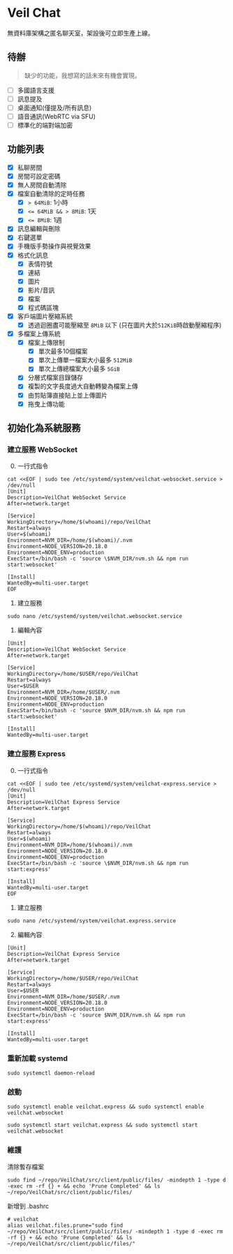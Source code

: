 # Veil Chat
無資料庫架構之匿名聊天室，架設後可立即生產上線。

## 待辦
> 缺少的功能，我想寫的話未來有機會實現。
- [ ] 多國語言支援
- [ ] 訊息提及
- [ ] 桌面通知(僅提及/所有訊息)
- [ ] 語音通訊(WebRTC via SFU)
- [ ] 標準化的端對端加密

## 功能列表
- [X] 私聊房間
- [X] 房間可設定密碼
- [X] 無人房間自動清除
- [X] 檔案自動清除的定時任務
  - [X] `> 64MiB`: 1小時
  - [X] `<= 64MiB && > 8MiB`: 1天
  - [X] `<= 8MiB`: 1週
- [X] 訊息編輯與刪除
- [X] 右鍵選單
- [X] 手機版手勢操作與視覺效果
- [X] 格式化訊息
  - [X] 表情符號
  - [X] 連結
  - [X] 圖片
  - [X] 影片/音訊
  - [X] 檔案
  - [X] 程式碼區塊
- [X] 客戶端圖片壓縮系統
  - [X] 透過迴圈盡可能壓縮至 `8MiB` 以下 (只在圖片大於`512KiB`時啟動壓縮程序)
- [X] 多檔案上傳系統
  - [X] 檔案上傳限制
    - [X] 單次最多10個檔案
    - [X] 單次上傳單一檔案大小最多 `512MiB`
    - [X] 單次上傳總檔案大小最多 `5GiB`
  - [X] 分層式檔案目錄儲存
  - [X] 複製的文字長度過大自動轉變為檔案上傳
  - [X] 由剪貼簿直接貼上並上傳圖片
  - [X] 拖曳上傳功能

## 初始化為系統服務

### 建立服務 WebSocket

0. 一行式指令
```
cat <<EOF | sudo tee /etc/systemd/system/veilchat-websocket.service > /dev/null
[Unit]
Description=VeilChat WebSocket Service
After=network.target

[Service]
WorkingDirectory=/home/$(whoami)/repo/VeilChat
Restart=always
User=$(whoami)
Environment=NVM_DIR=/home/$(whoami)/.nvm
Environment=NODE_VERSION=20.18.0
Environment=NODE_ENV=production
ExecStart=/bin/bash -c 'source \$NVM_DIR/nvm.sh && npm run start:websocket'

[Install]
WantedBy=multi-user.target
EOF
```
1. 建立服務
```
sudo nano /etc/systemd/system/veilchat.websocket.service
```

1. 編輯內容
```
[Unit]
Description=VeilChat WebSocket Service
After=network.target

[Service]
WorkingDirectory=/home/$USER/repo/VeilChat
Restart=always
User=$USER
Environment=NVM_DIR=/home/$USER/.nvm
Environment=NODE_VERSION=20.18.0
Environment=NODE_ENV=production
ExecStart=/bin/bash -c 'source $NVM_DIR/nvm.sh && npm run start:websocket'

[Install]
WantedBy=multi-user.target
```

### 建立服務 Express

0. 一行式指令
```
cat <<EOF | sudo tee /etc/systemd/system/veilchat-express.service > /dev/null
[Unit]
Description=VeilChat Express Service
After=network.target

[Service]
WorkingDirectory=/home/$(whoami)/repo/VeilChat
Restart=always
User=$(whoami)
Environment=NVM_DIR=/home/$(whoami)/.nvm
Environment=NODE_VERSION=20.18.0
Environment=NODE_ENV=production
ExecStart=/bin/bash -c 'source \$NVM_DIR/nvm.sh && npm run start:express'

[Install]
WantedBy=multi-user.target
EOF
```

1. 建立服務
```
sudo nano /etc/systemd/system/veilchat.express.service
```

2. 編輯內容
```
[Unit]
Description=VeilChat Express Service
After=network.target

[Service]
WorkingDirectory=/home/$USER/repo/VeilChat
Restart=always
User=$USER
Environment=NVM_DIR=/home/$USER/.nvm
Environment=NODE_VERSION=20.18.0
Environment=NODE_ENV=production
ExecStart=/bin/bash -c 'source $NVM_DIR/nvm.sh && npm run start:express'

[Install]
WantedBy=multi-user.target
```


### 重新加載 systemd
```
sudo systemctl daemon-reload
```

### 啟動
```
sudo systemctl enable veilchat.express && sudo systemctl enable veilchat.websocket
```

```
sudo systemctl start veilchat.express && sudo systemctl start veilchat.websocket
```

### 維護
清除暫存檔案
```
sudo find ~/repo/VeilChat/src/client/public/files/ -mindepth 1 -type d -exec rm -rf {} + && echo 'Prune Completed' && ls ~/repo/VeilChat/src/client/public/files/
```

新增到 .bashrc
```
# veilchat
alias veilchat.files.prune="sudo find ~/repo/VeilChat/src/client/public/files/ -mindepth 1 -type d -exec rm -rf {} + && echo 'Prune Completed' && ls ~/repo/VeilChat/src/client/public/files/"
```
